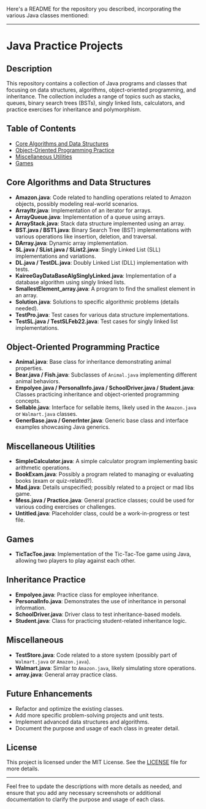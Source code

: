 Here's a README for the repository you described, incorporating the various Java classes mentioned:

---

# Java Practice Projects

## Description

This repository contains a collection of Java programs and classes that focusing on data structures, algorithms, object-oriented programming, and inheritance. The collection includes a range of topics such as stacks, queues, binary search trees (BSTs), singly linked lists, calculators, and practice exercises for inheritance and polymorphism.

## Table of Contents

- [Core Algorithms and Data Structures](#core-algorithms-and-data-structures)
- [Object-Oriented Programming Practice](#object-oriented-programming-practice)
- [Miscellaneous Utilities](#miscellaneous-utilities)
- [Games](#games)

## Core Algorithms and Data Structures

- **Amazon.java**: Code related to handling operations related to Amazon objects, possibly modeling real-world scenarios.
- **ArrayItr.java**: Implementation of an iterator for arrays.
- **ArrayQueue.java**: Implementation of a queue using arrays.
- **ArrayStack.java**: Stack data structure implemented using an array.
- **BST.java / BST1.java**: Binary Search Tree (BST) implementations with various operations like insertion, deletion, and traversal.
- **DArray.java**: Dynamic array implementation.
- **SL.java / SList.java / SList2.java**: Singly Linked List (SLL) implementations and variations.
- **DL.java / TestDL.java**: Doubly Linked List (DLL) implementation with tests.
- **KaireeGayDataBaseAlgSinglyLinked.java**: Implementation of a database algorithm using singly linked lists.
- **SmallestElement_array.java**: A program to find the smallest element in an array.
- **Solution.java**: Solutions to specific algorithmic problems (details needed).
- **TestPro.java**: Test cases for various data structure implementations.
- **TestSL.java / TestSLFeb22.java**: Test cases for singly linked list implementations.
  
## Object-Oriented Programming Practice

- **Animal.java**: Base class for inheritance demonstrating animal properties.
- **Bear.java / Fish.java**: Subclasses of `Animal.java` implementing different animal behaviors.
- **Empolyee.java / PersonalInfo.java / SchoolDriver.java / Student.java**: Classes practicing inheritance and object-oriented programming concepts.
- **Sellable.java**: Interface for sellable items, likely used in the `Amazon.java` or `Walmart.java` classes.
- **GenerBase.java / GenerInter.java**: Generic base class and interface examples showcasing Java generics.
  
## Miscellaneous Utilities

- **SimpleCalculator.java**: A simple calculator program implementing basic arithmetic operations.
- **BookExam.java**: Possibly a program related to managing or evaluating books (exam or quiz-related?).
- **Mad.java**: Details unspecified; possibly related to a project or mad libs game.
- **Mess.java / Practice.java**: General practice classes; could be used for various coding exercises or challenges.
- **Untitled.java**: Placeholder class, could be a work-in-progress or test file.
  
## Games

- **TicTacToe.java**: Implementation of the Tic-Tac-Toe game using Java, allowing two players to play against each other.
  
## Inheritance Practice

- **Empolyee.java**: Practice class for employee inheritance.
- **PersonalInfo.java**: Demonstrates the use of inheritance in personal information.
- **SchoolDriver.java**: Driver class to test inheritance-based models.
- **Student.java**: Class for practicing student-related inheritance logic.

## Miscellaneous

- **TestStore.java**: Code related to a store system (possibly part of `Walmart.java` or `Amazon.java`).
- **Walmart.java**: Similar to `Amazon.java`, likely simulating store operations.
- **array.java**: General array practice class.

## Future Enhancements

- Refactor and optimize the existing classes.
- Add more specific problem-solving projects and unit tests.
- Implement advanced data structures and algorithms.
- Document the purpose and usage of each class in greater detail.

## License

This project is licensed under the MIT License. See the [LICENSE](LICENSE) file for more details.

---

Feel free to update the descriptions with more details as needed, and ensure that you add any necessary screenshots or additional documentation to clarify the purpose and usage of each class.
